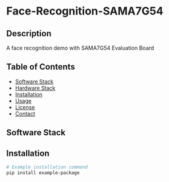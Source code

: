 # Face-Recognition-SAMA7G54

## Description
A face recognition demo with SAMA7G54 Evaluation Board

## Table of Contents
- [Software Stack](#software)
- [Hardware Stack](#hardware)
- [Installation](#installation)
- [Usage](#usage)
- [License](#license)
- [Contact](#contact)

## Software Stack

## Installation

```bash
# Example installation command
pip install example-package

